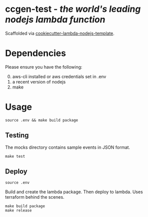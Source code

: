 # ccgen-test - _the world's leading nodejs lambda function_

Scaffolded via [cookiecutter-lambda-nodejs-template](https://github.com/JonathanPorta/cookiecutter-lambda-nodejs-template).

# Dependencies

Please ensure you have the following:

0. aws-cli installed or aws credentials set in .env
1. a recent version of nodejs
2. make

# Usage

```
source .env && make build package
```

## Testing

The mocks directory contains sample events in JSON format.

```
make test
```

## Deploy

```
source .env
```

Build and create the lambda package. Then deploy to lambda. Uses terraform behind the scenes.

```
make build package
make release
```
